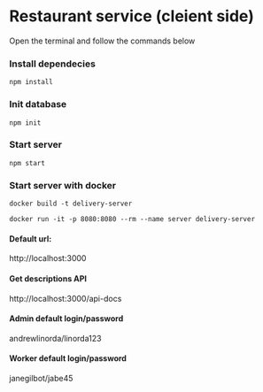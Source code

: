 # Restaurant service (cleient side)

Open the terminal and follow the commands below

### Install dependecies
```
npm install
```
### Init database
```
npm init
```

### Start server
```
npm start 
```
### Start server with docker

```
docker build -t delivery-server
``` 
```
docker run -it -p 8080:8080 --rm --name server delivery-server
```

#### Default url: 
http://localhost:3000

#### Get descriptions API

http://localhost:3000/api-docs

#### Admin default login/password

andrewlinorda/linorda123

#### Worker default login/password

janegilbot/jabe45

